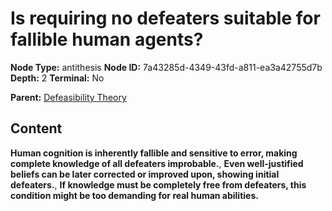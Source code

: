 # Is requiring no defeaters suitable for fallible human agents?

**Node Type:** antithesis
**Node ID:** 7a43285d-4349-43fd-a811-ea3a42755d7b
**Depth:** 2
**Terminal:** No

**Parent:** [Defeasibility Theory](defeasibility-theory.md)

## Content

**Human cognition is inherently fallible and sensitive to error, making complete knowledge of all defeaters improbable.**, **Even well-justified beliefs can be later corrected or improved upon, showing initial defeaters.**, **If knowledge must be completely free from defeaters, this condition might be too demanding for real human abilities.**
